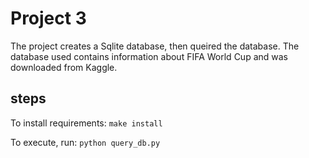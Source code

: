 # Project 3
The project creates a Sqlite database, then queired the database. 
The database used contains information about FIFA World Cup and was downloaded from Kaggle.

## steps
To install requirements:
```make install```

To execute, run:
```python query_db.py```
